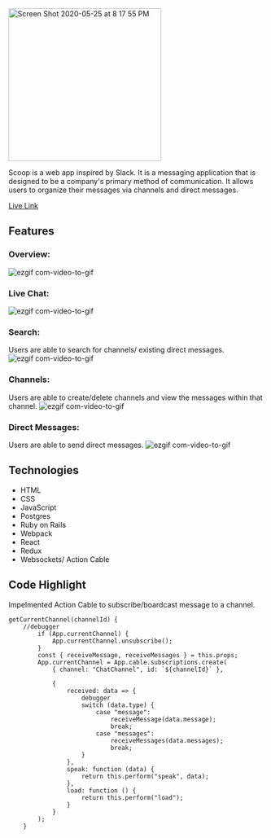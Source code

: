 <img width="300" alt="Screen Shot 2020-05-25 at 8 17 55 PM" src="https://user-images.githubusercontent.com/55370959/82849222-e91d1f80-9ec4-11ea-9bdd-73cd1f37818f.png">

Scoop is a web app inspired by Slack. It is a messaging application that is designed to be a company's primary method of communication. It allows users to organize their messages via channels and direct messages.

[Live Link](https://scoop-slack.herokuapp.com/#/)

## Features

### Overview:
![ezgif com-video-to-gif](https://user-images.githubusercontent.com/55370959/82958994-bfc3c880-9f84-11ea-9eab-efd571d5cf9c.gif)

### Live Chat:
![ezgif com-video-to-gif](https://user-images.githubusercontent.com/55370959/82959343-7a53cb00-9f85-11ea-8ba3-2c96d121a949.gif)

### Search:
Users are able to search for channels/ existing direct messages.
![ezgif com-video-to-gif](https://user-images.githubusercontent.com/55370959/82959442-b5ee9500-9f85-11ea-8cd1-2270fec0dfc2.gif)

### Channels:
Users are able to create/delete channels and view the messages within that channel.
![ezgif com-video-to-gif](https://user-images.githubusercontent.com/55370959/82958430-5becd000-9f83-11ea-8009-2818badcc042.gif)


### Direct Messages:
Users are able to send direct messages. 
![ezgif com-video-to-gif](https://user-images.githubusercontent.com/55370959/82959197-22b55f80-9f85-11ea-90b9-c10570e6bffa.gif)

## Technologies
* HTML
* CSS
* JavaScript
* Postgres
* Ruby on Rails
* Webpack
* React
* Redux
* Websockets/ Action Cable

## Code Highlight
Impelmented Action Cable to subscribe/boardcast message to a channel.
```
getCurrentChannel(channelId) {
    //debugger
        if (App.currentChannel) {
            App.currentChannel.unsubscribe();
        }
        const { receiveMessage, receiveMessages } = this.props;
        App.currentChannel = App.cable.subscriptions.create(
            { channel: "ChatChannel", id: `${channelId}` },
           
            {
                received: data => {
                    debugger
                    switch (data.type) {
                        case "message":
                            receiveMessage(data.message); 
                            break;
                        case "messages":
                            receiveMessages(data.messages);
                            break;
                    }
                },
                speak: function (data) {
                    return this.perform("speak", data);
                },
                load: function () {
                    return this.perform("load");
                }
            }
        );
    }
```

